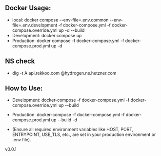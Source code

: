 ## Docker Usage:

- local:  docker compose --env-file=.env.common --env-file=.env.development -f docker-compose.yml -f docker-compose.override.yml up -d --build 
- Development: docker compose up
- Production: docker compose -f docker-compose.yml -f docker-compose.prod.yml up -d

## NS check
- dig -t A api.rekkoo.com @hydrogen.ns.hetzner.com

## How to Use:

 - Development: docker-compose -f docker-compose.yml -f docker-compose.override.yml up --build

 - Production: docker-compose -f docker-compose.yml -f docker-compose.prod.yml up --build -d 
 - (Ensure all required environment variables like HOST, PORT, ENTRYPOINT, USE_TLS, etc., are set in your production environment or .env file).

 v0.0.1